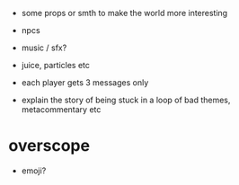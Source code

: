 * some props or smth to make the world more interesting
* npcs
* music / sfx?
* juice, particles etc

* each player gets 3 messages only
* explain the story of being stuck in a loop of bad themes, metacommentary etc

# overscope
* emoji?